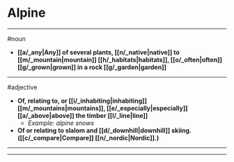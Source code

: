 # Alpine
---
#noun
- **[[a/_any|Any]] of several plants, [[n/_native|native]] to [[m/_mountain|mountain]] [[h/_habitats|habitats]], [[o/_often|often]] [[g/_grown|grown]] in a rock [[g/_garden|garden]]**
---
#adjective
- **Of, relating to, or [[i/_inhabiting|inhabiting]] [[m/_mountains|mountains]], [[e/_especially|especially]] [[a/_above|above]] the timber [[l/_line|line]]**
	- _Example: alpine snows_
- **Of or relating to slalom and [[d/_downhill|downhill]] skiing. ([[c/_compare|Compare]] [[n/_nordic|Nordic]].)**
---
---
